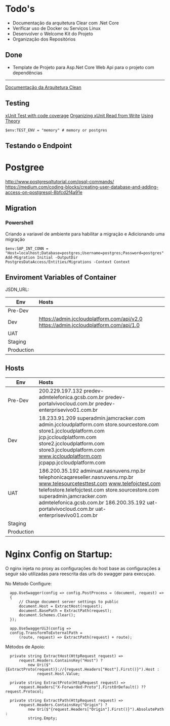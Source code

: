 # Todo's

- Documentação da arquitetura Clear com .Net Core
- Verificar uso de Docker ou Serviços Linux
- Desenvolver o Welcome Kit do Projeto
- Organização dos Repositórios

## Done
  - Template de Projeto para Asp.Net Core Web Api para o projeto com dependências
---

[Documentação da Arquitetura Clean](/docs/Clean.md)

## <a name="Testing"></a> Testing
[xUnit Test with code coverage](https://medium.com/bluekiri/code-coverage-in-vsts-with-xunit-coverlet-and-reportgenerator-be2a64cd9c2f)
[Organizing xUnit Read from Write](http://www.brendanconnolly.net/organizing-tests-with-xunit-traits/)
[Using Theory](https://andrewlock.net/creating-parameterised-tests-in-xunit-with-inlinedata-classdata-and-memberdata/)

```
$env:TEST_ENV = "memory" # memory or postgres
```

## Testando o Endpoint

# <a name="Postgree"></a> Postgree
http://www.postgresqltutorial.com/psql-commands/
https://medium.com/coding-blocks/creating-user-database-and-adding-access-on-postgresql-8bfcd2f4a91e

## <a name="Migration"></a> Migration
### Powershell
Criando a variavel de ambiente para habilitar a migração
e Adicionando uma migração
```
$env:SAP_INT_CONN = "Host=localhost;Database=postgres;Username=postgres;Password=postgres"
Add-Migration Initial -OutputDir PostgresDataAccess/Entities/Migrations -Context Context
```


## Enviroment Variables of Container

JSDN_URL:

| Env | Hosts |
| --- |:----- |
| Pre-Dev| |
| Dev | https://admin.jccloudplatform.com/api/v2.0  https://admin.jccloudplatform.com/api/1.0 |
| UAT | |
| Staging | |
| Production | |


## Hosts

| Env | Hosts |
| --- |:----- |
| Pre-Dev| 200.229.197.132 predev-admtelefonica.gcsb.com.br predev-portalvivocloud.com.br predev-enterprisevivo01.com.br |
| Dev | 18.233.91.209 superadmin.jamcracker.com admin.jccloudplatform.com store.sourcestore.com store1.jccloudplatform.com jcp.jccloudplatform.com store2.jccloudplatform.com store3.jccloudplatform.com www.jccloudplatform.com jcpapp.jccloudplatform.com
| UAT | 186.200.35.192 adminuat.nasnuvens.rnp.br telephonicaqareseller.nasnuvens.rnp.br www.telesourcetesttest.com www.telefojctest.com telefostore.telefojctest.com store.sourcestore.com superadmin.jamcracker.com admtelefonica.gcsb.com.br 186.200.35.192 uat-portalvivocloud.com.br uat-enterprisevivo01.com.br |
| Staging | |
| Production | |



# <a name="nginx"></a> Nginx Config on Startup:
O nginx injeta no proxy as configurações do host base as configurações a seguir são utilizadas para reescrita das urls do swagger para execuçao.

No Método Configure:
```
  app.UseSwagger(config => config.PostProcess = (document, request) =>
  {
      // Change document server settings to public
      document.Host = ExtractHost(request);
      document.BasePath = ExtractPath(request);
      document.Schemes.Clear();
  });

  app.UseSwaggerUi3(config =>
  config.TransformToExternalPath =
      (route, request) => ExtractPath(request) + route);
```
Métodos de Apoio:
```
  private string ExtractHost(HttpRequest request) =>
      request.Headers.ContainsKey("Host") ?
          new Uri($"{ExtractProto(request)}://{request.Headers["Host"].First()}").Host :
              request.Host.Value;

  private string ExtractProto(HttpRequest request) =>
      request.Headers["X-Forwarded-Proto"].FirstOrDefault() ?? request.Protocol;

  private string ExtractPath(HttpRequest request) =>
      request.Headers.ContainsKey("Origin") ?
          new Uri($"{request.Headers["Origin"].First()}").AbsolutePath :
          string.Empty;
```
